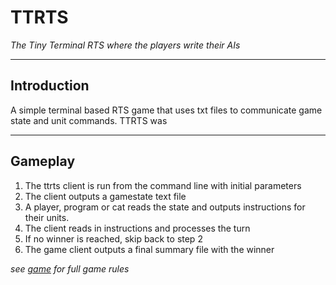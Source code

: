 # TTRTS
*The Tiny Terminal RTS where the players write their AIs*

-------------------------------------------------------------------------------
## Introduction
A simple terminal based RTS game that uses txt files to communicate game state and unit commands. TTRTS was 

-------------------------------------------------------------------------------
## Gameplay
1. The ttrts client is run from the command line with initial parameters
2. The client outputs a gamestate text file 
3. A player, program or cat reads the state and outputs instructions for their units.
4. The client reads in instructions and processes the turn
5. If no winner is reached, skip back to step 2
6. The game client outputs a final summary file with the winner

*see [game](game) for full game rules*